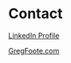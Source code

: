 <h1>Contact</h1>

<a href="https://www.linkedin.com/in/greg-foote">LinkedIn Profile</a>

<p><a href="https://gregfoote.com">GregFoote.com</a></p>
